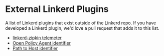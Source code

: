 # External Linkerd Plugins

A list of Linkerd plugins that exist outside of the Linkerd repo.  If you have
developed a Linkerd plugin, we'd love a pull request that adds it to this list.

* [linkerd-zipkin telemeter](https://github.com/linkerd/linkerd-zipkin)
* [Open Policy Agent identifier](https://github.com/open-policy-agent/contrib/tree/master/linkerd_authz)
* [Path to Host identifier](https://github.com/Attest/linkerd-plugins)
